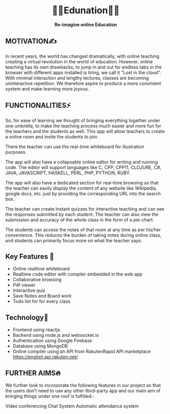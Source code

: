 <div align="center">
  <h1>👨‍💻Edunation👩‍💻</h1>
  <strong>
    Re-imagine online Education
  </strong>
</div>

## MOTIVATION✍
In recent years, the world has changed dramatically, with online teaching creating a virtual revolution in the world of education. However, online teaching has its own drawbacks, to jump in and out for endless tabs in the browser with different apps installed is tiring, we call it "Lost in the cloud". With minimal interaction and lengthy lectures, classes are becoming uninteractive repetition. We therefore aspire to produce a more convinient system and make learning more joyous.

## FUNCTIONALITIES⚡

So, for ease of learning we thought of bringing everything together under one umbrella, to make the teaching process much easier and more fun for the teachers and the students as well.
This app will allow teachers to create a online room and invite the students to join. 

There the teacher can use the real-time whiteboard for illustration purposes. 

The app will also have a collapsable online editor for writing and running code. The editor will support languages like  C, CPP, CPP11, CLOJURE, C#, JAVA, JAVASCRIPT, HASKELL, PERL, PHP, PYTHON, RUBY.

The app will also have a dedicated section for real-time browsing so that the teacher can easily display the content of any website like Wikipedia, google docs, etc. just by providing the corresponding URL into the search box.

The teacher can create instant quizzes for interactive teaching and can see the responses submitted by each student. The teacher can also view the submission and accuracy of the whole class in the form of a pie-chart.

The students can access the notes of that room at any time as per his/her convenience. This reduces the burden of taking notes during online class, and students can primarily focus more on what the teacher says.

## Key  Features 🚀
- Online realtime whiteboard
- Realtime code editor with compiler embedded in the web app
- Collaborative browsing
- Pdf viewer
- Interactive quiz
- Save Notes and Board work
- Todo list for for every class
## Technology🤖
- Frontend using reactjs
- Backend using node.js and websocket.io
- Authentication using Google Firebase
- Database using MongoDB
- Online compiler using an API from RakutenRapid API marketplace https://english.api.rakuten.net/

## FURTHER AIMS🔥

We further look to incorporate the following features in our project so that the users don’t need to use any other third-party app and our main aim of bringing things under one roof is fulfilled:-

Video conferencing 
Chat System 
Automatic attendance system




